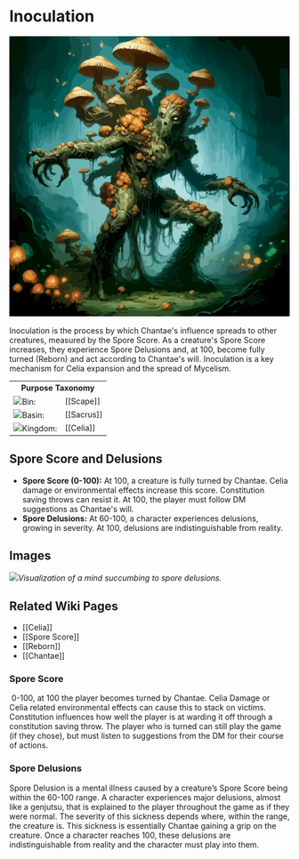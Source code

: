 <!-- wiki-header-section:start -->
# Inoculation

<img src="wiki_images/Inoculation.png"><i></i></img>

Inoculation is the process by which Chantae's influence spreads to other creatures, measured by the Spore Score. As a creature's Spore Score increases, they experience Spore Delusions and, at 100, become fully turned (Reborn) and act according to Chantae's will. Inoculation is a key mechanism for Celia expansion and the spread of Mycelism.

<!-- wiki-header-section:end -->

<!-- taxonomy-table-section:start -->
<div class="taxonomy-table">
  <table>
    <tr>
      <th colspan="3">Purpose Taxonomy</th>
    </tr>
    <tr>
      <td class="taxon-label"><img src="../svg/bin.svg" class="taxon-icon">Bin:</td>
      <td class="taxon-content" colspan="2">[[Scape]]</td>
    </tr>
    <tr>
      <td class="taxon-label"><img src="../svg/basin.svg" class="taxon-icon">Basin:</td>
      <td class="taxon-content" colspan="2">[[Sacrus]]</td>
    </tr>
    <tr>
      <td class="taxon-label"><img src="../svg/kingdom.svg" class="taxon-icon">Kingdom:</td>
      <td class="taxon-content" colspan="2">[[Celia]]</td>
    </tr>
  </table>
</div>
<!-- taxonomy-table-section:end -->

## Spore Score and Delusions
- **Spore Score (0-100):** At 100, a creature is fully turned by Chantae. Celia damage or environmental effects increase this score. Constitution saving throws can resist it. At 100, the player must follow DM suggestions as Chantae's will.
- **Spore Delusions:** At 60-100, a character experiences delusions, growing in severity. At 100, delusions are indistinguishable from reality.

## Images
<img src="wiki_images/Inoculation_detail.png"><i>Visualization of a mind succumbing to spore delusions.</i></img>

## Related Wiki Pages
- [[Celia]]
- [[Spore Score]]
- [[Reborn]]
- [[Chantae]]

<!-- not-for-live-publishing:start -->
<!-- obsidian-pull:start -->
### Spore Score

 0-100, at 100 the player becomes turned by Chantae. Celia Damage or Celia related environmental effects can cause this to stack on victims. Constitution influences how well the player is at warding it off through a constitution saving throw. The player who is turned can still play the game (if they chose), but must listen to suggestions from the DM for their course of actions.

### Spore Delusions

  Spore Delusion is a mental illness caused by a creature’s Spore Score being within the 60-100 range. A character experiences major delusions, almost like a genjutsu, that is explained to the player throughout the game as if they were normal. The severity of this sickness depends where, within the range, the creature is. This sickness is essentially Chantae gaining a grip on the creature. Once a character reaches 100, these delusions are indistinguishable from reality and the character must play into them.

  

<!-- obsidian-pull:end -->
<!-- not-for-live-publishing:end -->